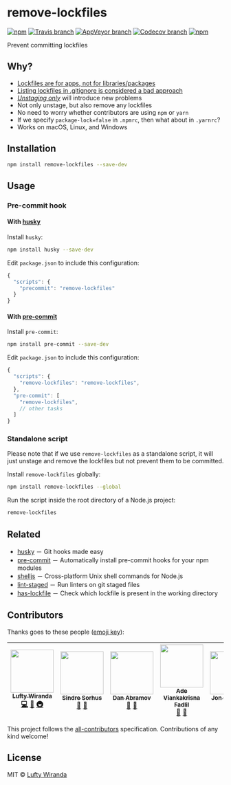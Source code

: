 # remove-lockfiles

[![npm](https://img.shields.io/npm/v/remove-lockfiles.svg?style=flat-square)](https://www.npmjs.com/package/remove-lockfiles)
[![Travis branch](https://img.shields.io/travis/luftywiranda13/remove-lockfiles/master.svg?style=flat-square)](https://travis-ci.org/luftywiranda13/remove-lockfiles)
[![AppVeyor branch](https://img.shields.io/appveyor/ci/luftywiranda13/remove-lockfiles/master.svg?style=flat-square)](https://ci.appveyor.com/project/luftywiranda13/remove-lockfiles)
[![Codecov branch](https://img.shields.io/codecov/c/github/luftywiranda13/remove-lockfiles/master.svg?style=flat-square)](https://codecov.io/gh/luftywiranda13/remove-lockfiles)
[![npm](https://img.shields.io/npm/dm/remove-lockfiles.svg?style=flat-square)](https://npm-stat.com/charts.html?package=remove-lockfiles&from=2016-04-01)

Prevent committing lockfiles

## Why?

- [Lockfiles are for apps, not for libraries/packages](https://github.com/sindresorhus/ama/issues/479#issuecomment-310661514)
- [Listing lockfiles in .gitignore is considered a bad approach](https://github.com/facebookincubator/create-react-app/pull/2014#issuecomment-300811661)
- *[Unstaging only](https://github.com/facebookincubator/create-react-app/pull/2700)* will introduce new problems
- Not only unstage, but also remove any lockfiles
- No need to worry whether contributors are using `npm` or `yarn`
- If we specify `package-lock=false` in `.npmrc`, then what about in `.yarnrc`?
- Works on macOS, Linux, and Windows

## Installation

```sh
npm install remove-lockfiles --save-dev
```

## Usage

### Pre-commit hook

#### With [husky](https://github.com/typicode/husky)

Install `husky`:

```sh
npm install husky --save-dev
```

Edit `package.json` to include this configuration:

```js
{
  "scripts": {
    "precommit": "remove-lockfiles"
  }
}
```

#### With [pre-commit](https://github.com/observing/pre-commit)

Install `pre-commit`:

```sh
npm install pre-commit --save-dev
```

Edit `package.json` to include this configuration:

```js
{
  "scripts": {
    "remove-lockfiles": "remove-lockfiles",
  },
  "pre-commit": [
    "remove-lockfiles",
    // other tasks
  ]
}
```

### Standalone script

Please note that if we use `remove-lockfiles` as a standalone script, it will just unstage and remove the lockfiles but not prevent them to be committed.

Install `remove-lockfiles` globally:

```sh
npm install remove-lockfiles --global
```

Run the script inside the root directory of a Node.js project:

```sh
remove-lockfiles
```

## Related

- [husky](https://github.com/typicode/husky) － Git hooks made easy
- [pre-commit](https://github.com/observing/pre-commit) － Automatically install pre-commit hooks for your npm modules
- [shelljs](https://github.com/shelljs/shelljs) － Cross-platform Unix shell commands for Node.js
- [lint-staged](https://github.com/okonet/lint-staged) － Run linters on git staged files
- [has-lockfile](https://github.com/luftywiranda13/has-lockfile) － Check which lockfile is present in the working directory

## Contributors

Thanks goes to these people ([emoji key](https://github.com/kentcdodds/all-contributors#emoji-key)):

<!-- ALL-CONTRIBUTORS-LIST:START - Do not remove or modify this section -->
| [<img src="https://avatars2.githubusercontent.com/u/22868432?v=3" width="100px;"/><br /><sub>Lufty Wiranda</sub>](https://github.com/luftywiranda13)<br />[💻](https://github.com/luftywiranda13/remove-lockfiles/commits?author=luftywiranda13 "Code") [📖](https://github.com/luftywiranda13/remove-lockfiles/commits?author=luftywiranda13 "Documentation") [🚇](#infra-luftywiranda13 "Infrastructure (Hosting, Build-Tools, etc)") | [<img src="https://avatars1.githubusercontent.com/u/170270?v=4" width="100px;"/><br /><sub>Sindre Sorhus</sub>](https://sindresorhus.com)<br />[💬](#question-sindresorhus "Answering Questions") [🤔](#ideas-sindresorhus "Ideas, Planning, & Feedback") | [<img src="https://avatars0.githubusercontent.com/u/810438?v=4" width="100px;"/><br /><sub>Dan Abramov</sub>](http://twitter.com/dan_abramov)<br />[💬](#question-gaearon "Answering Questions") [🤔](#ideas-gaearon "Ideas, Planning, & Feedback") | [<img src="https://avatars1.githubusercontent.com/u/9636410?v=4" width="100px;"/><br /><sub>Ade Viankakrisna Fadlil</sub>](https://musify.id)<br />[💬](#question-viankakrisna "Answering Questions") [🤔](#ideas-viankakrisna "Ideas, Planning, & Feedback") | [<img src="https://avatars2.githubusercontent.com/u/364677?v=4" width="100px;"/><br /><sub>Jon Crenshaw</sub>](http://linkedin.com/in/jdcrensh)<br />[🤔](#ideas-jdcrensh "Ideas, Planning, & Feedback") |
| :---: | :---: | :---: | :---: | :---: |
<!-- ALL-CONTRIBUTORS-LIST:END -->

This project follows the [all-contributors](https://github.com/kentcdodds/all-contributors) specification. Contributions of any kind welcome!

## License

MIT &copy; [Lufty Wiranda](https://www.instagram.com/luftywiranda13/)
